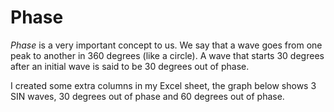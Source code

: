 # Phase

_Phase_ is a very important concept to us. We say that a wave goes from one peak to another in 360 degrees (like a circle). A wave that starts 30 degrees after an initial wave is said to be 30 degrees out of phase.

I created some extra columns in my Excel sheet, the graph below shows 3 SIN waves, 30 degrees out of phase and 60 degrees out of phase.

<figure><img src="https://johnoraw.gitbook.io/pnt/~gitbook/image?url=https%3A%2F%2F365966430-files.gitbook.io%2F%7E%2Ffiles%2Fv0%2Fb%2Fgitbook-x-prod.appspot.com%2Fo%2Fspaces%252FjPKaxBv8yVv6wzBRST0X%252Fuploads%252FfJyOs6dbxMzt8SM3q6lP%252Fimage.png%3Falt%3Dmedia%26token%3Dcf096309-5e62-45cf-a2d8-563f1d646622&#x26;width=768&#x26;dpr=4&#x26;quality=100&#x26;sign=e824e45e&#x26;sv=2" alt=""><figcaption></figcaption></figure>
